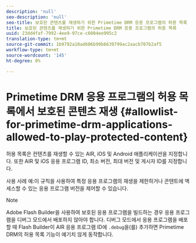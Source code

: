 ```yaml
---
description: 'null'
seo-description: 'null'
seo-title: 보호된 콘텐츠를 재생하기 위한 Primetime DRM 응용 프로그램의 허용 목록
title: 보호된 콘텐츠를 재생하기 위한 Primetime DRM 응용 프로그램의 허용 목록
uuid: 23dd4faf-7992-4ee9-97ce-c6004ee995c2
translation-type: tm+mt
source-git-commit: 1b9792a10ad606b99b6639799ac2aacb707b2af5
workflow-type: tm+mt
source-wordcount: '145'
ht-degree: 0%

---
```



# Primetime DRM 응용 프로그램의 허용 목록에서 보호된 콘텐츠 재생 {#allowlist-for-primetime-drm-applications-allowed-to-play-protected-content}

허용 목록은 컨텐츠를 재생할 수 있는 AIR, iOS 및 Android 애플리케이션을 지정합니다. 또한 AIR 및 iOS 응용 프로그램 ID, 최소 버전, 최대 버전 및 게시자 ID를 지정합니다.

사용 사례 예:이 규칙을 사용하여 특정 응용 프로그램의 재생을 제한하거나 콘텐트에 액세스할 수 있는 응용 프로그램 버전을 제어할 수 있습니다.

>[!NOTE]
>
>Adobe Flash Builder을 사용하여 보호된 응용 프로그램을 빌드하는 경우 응용 프로그램을 디버그 모드에서 배포하지 않아야 합니다. 디버그 모드에서 응용 프로그램을 배포할 때 Flash Builder이 AIR 응용 프로그램 ID에 `.debug`을(를) 추가하면 Primetime DRM의 허용 목록 기능이 예기치 않게 동작합니다.

